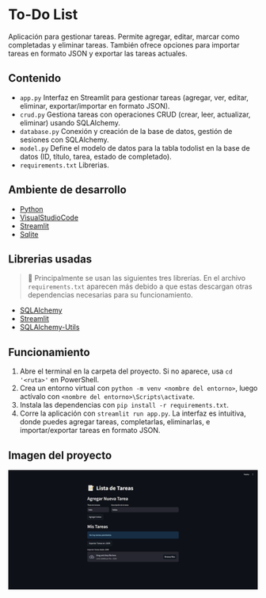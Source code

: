 # To-Do List
Aplicación para gestionar tareas. Permite agregar, editar, marcar como completadas y eliminar tareas. También ofrece opciones para importar tareas en formato JSON y exportar las tareas actuales.

## **Contenido**
- `app.py` Interfaz en Streamlit para gestionar tareas (agregar, ver, editar, eliminar, exportar/importar en formato JSON).
- `crud.py` Gestiona tareas con operaciones CRUD (crear, leer, actualizar, eliminar) usando SQLAlchemy.
- `database.py` Conexión y creación de la base de datos, gestión de sesiones con SQLAlchemy.
- `model.py` Define el modelo de datos para la tabla todolist en la base de datos (ID, título, tarea, estado de completado).
- `requirements.txt` Librerias.

## **Ambiente de desarrollo**
- [Python](https://www.python.org/)
- [VisualStudioCode](https://code.visualstudio.com/)
- [Streamlit](https://streamlit.io/)
- [Sqlite](https://www.sqlite.org/)

## **Librerias usadas**
> 📢 Principalmente se usan las siguientes tres librerías. En el archivo ``requirements.txt`` aparecen más debido a que estas descargan otras dependencias necesarias para su funcionamiento.
- [SQLAlchemy](https://www.sqlalchemy.org/)
- [Streamlit](https://streamlit.io/)
- [SQLAlchemy-Utils](https://sqlalchemy-utils.readthedocs.io/en/latest/)

## **Funcionamiento**
1. Abre el terminal en la carpeta del proyecto. Si no aparece, usa ``cd '<ruta>'`` en PowerShell.
2. Crea un entorno virtual con ``python -m venv <nombre del entorno>``, luego actívalo con ``<nombre del entorno>\Scripts\activate``.
3. Instala las dependencias con ``pip install -r requirements.txt``.
4. Corre la aplicación con ``streamlit run app.py``. La interfaz es intuitiva, donde puedes agregar tareas, completarlas, eliminarlas, e importar/exportar tareas en formato JSON.

## Imagen del proyecto
![project image](./docs/project-image.JPG)